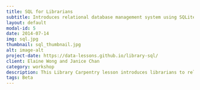 ```yaml
---
title: SQL for Librarians
subtitle: Introduces relational database management system using SQLite.
layout: default
modal-id: 5
date: 2014-07-14
img: sql.jpg
thumbnail: sql_thumbnail.jpg
alt: image-alt
project-date: https://data-lessons.github.io/library-sql/
client: Elaine Wong and Janice Chan
category: workshop
description: This Library Carpentry lesson introduces librarians to relational database management system using SQLite. At the conclusion of the lesson you will&#58; understand what SQLite does; use SQLite to summarise and link databases.
tags: Beta
---
```

